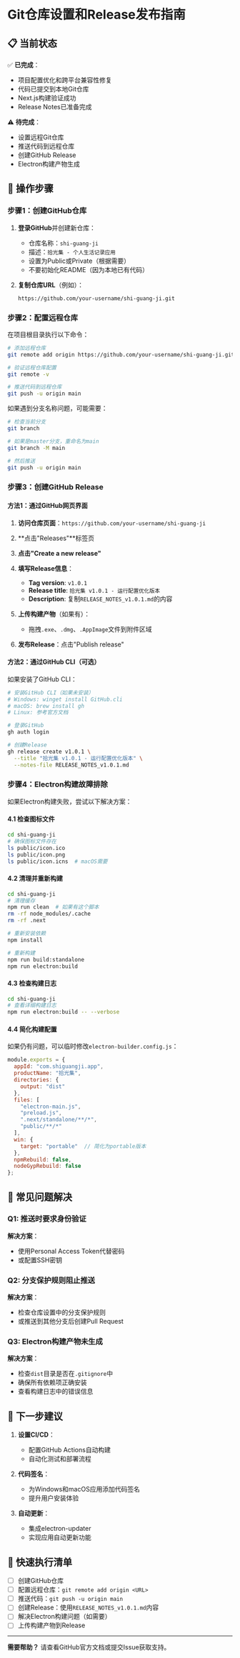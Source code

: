 # Git仓库设置和Release发布指南

## 📋 当前状态

✅ **已完成**：
- 项目配置优化和跨平台兼容性修复
- 代码已提交到本地Git仓库
- Next.js构建验证成功
- Release Notes已准备完成

⚠️ **待完成**：
- 设置远程Git仓库
- 推送代码到远程仓库
- 创建GitHub Release
- Electron构建产物生成

## 🚀 操作步骤

### 步骤1：创建GitHub仓库

1. **登录GitHub**并创建新仓库：
   - 仓库名称：`shi-guang-ji`
   - 描述：`拾光集 - 个人生活记录应用`
   - 设置为Public或Private（根据需要）
   - 不要初始化README（因为本地已有代码）

2. **复制仓库URL**（例如）：
   ```
   https://github.com/your-username/shi-guang-ji.git
   ```

### 步骤2：配置远程仓库

在项目根目录执行以下命令：

```bash
# 添加远程仓库
git remote add origin https://github.com/your-username/shi-guang-ji.git

# 验证远程仓库配置
git remote -v

# 推送代码到远程仓库
git push -u origin main
```

如果遇到分支名称问题，可能需要：
```bash
# 检查当前分支
git branch

# 如果是master分支，重命名为main
git branch -M main

# 然后推送
git push -u origin main
```

### 步骤3：创建GitHub Release

#### 方法1：通过GitHub网页界面

1. **访问仓库页面**：`https://github.com/your-username/shi-guang-ji`

2. **点击"Releases"**标签页

3. **点击"Create a new release"**

4. **填写Release信息**：
   - **Tag version**: `v1.0.1`
   - **Release title**: `拾光集 v1.0.1 - 运行配置优化版本`
   - **Description**: 复制`RELEASE_NOTES_v1.0.1.md`的内容

5. **上传构建产物**（如果有）：
   - 拖拽`.exe`、`.dmg`、`.AppImage`文件到附件区域

6. **发布Release**：点击"Publish release"

#### 方法2：通过GitHub CLI（可选）

如果安装了GitHub CLI：

```bash
# 安装GitHub CLI（如果未安装）
# Windows: winget install GitHub.cli
# macOS: brew install gh
# Linux: 参考官方文档

# 登录GitHub
gh auth login

# 创建Release
gh release create v1.0.1 \
  --title "拾光集 v1.0.1 - 运行配置优化版本" \
  --notes-file RELEASE_NOTES_v1.0.1.md
```

### 步骤4：Electron构建故障排除

如果Electron构建失败，尝试以下解决方案：

#### 4.1 检查图标文件
```bash
cd shi-guang-ji
# 确保图标文件存在
ls public/icon.ico
ls public/icon.png
ls public/icon.icns  # macOS需要
```

#### 4.2 清理并重新构建
```bash
cd shi-guang-ji
# 清理缓存
npm run clean  # 如果有这个脚本
rm -rf node_modules/.cache
rm -rf .next

# 重新安装依赖
npm install

# 重新构建
npm run build:standalone
npm run electron:build
```

#### 4.3 检查构建日志
```bash
cd shi-guang-ji
# 查看详细构建日志
npm run electron:build -- --verbose
```

#### 4.4 简化构建配置

如果仍有问题，可以临时修改`electron-builder.config.js`：

```javascript
module.exports = {
  appId: "com.shiguangji.app",
  productName: "拾光集",
  directories: {
    output: "dist"
  },
  files: [
    "electron-main.js",
    "preload.js",
    ".next/standalone/**/*",
    "public/**/*"
  ],
  win: {
    target: "portable"  // 简化为portable版本
  },
  npmRebuild: false,
  nodeGypRebuild: false
};
```

## 🔧 常见问题解决

### Q1: 推送时要求身份验证
**解决方案**：
- 使用Personal Access Token代替密码
- 或配置SSH密钥

### Q2: 分支保护规则阻止推送
**解决方案**：
- 检查仓库设置中的分支保护规则
- 或推送到其他分支后创建Pull Request

### Q3: Electron构建产物未生成
**解决方案**：
- 检查`dist`目录是否在`.gitignore`中
- 确保所有依赖项正确安装
- 查看构建日志中的错误信息

## 📝 下一步建议

1. **设置CI/CD**：
   - 配置GitHub Actions自动构建
   - 自动化测试和部署流程

2. **代码签名**：
   - 为Windows和macOS应用添加代码签名
   - 提升用户安装体验

3. **自动更新**：
   - 集成electron-updater
   - 实现应用自动更新功能

## 🎯 快速执行清单

- [ ] 创建GitHub仓库
- [ ] 配置远程仓库：`git remote add origin <URL>`
- [ ] 推送代码：`git push -u origin main`
- [ ] 创建Release：使用`RELEASE_NOTES_v1.0.1.md`内容
- [ ] 解决Electron构建问题（如需要）
- [ ] 上传构建产物到Release

---

**需要帮助？** 请查看GitHub官方文档或提交Issue获取支持。
